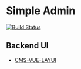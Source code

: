 # **Simple Admin**

[![Build Status](https://travis-ci.org/surick/cms.svg?branch=master)](https://travis-ci.org/surick/cms)

## Backend UI
- [CMS-VUE-LAYUI](https://github.com/surick/cms-vue-layui)

